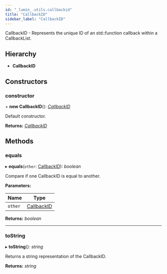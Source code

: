 ```yaml
---
id: "_lumin_.utils.callbackid"
title: "CallbackID"
sidebar_label: "CallbackID"
---
```


CallbackID - Represents the unique ID of an std::function callback within a CallbackList.

## Hierarchy

* **CallbackID**

## Constructors

###  constructor

\+ **new CallbackID**(): *[CallbackID](_lumin_.utils.callbackid.md)*

Default constructor.

**Returns:** *[CallbackID](_lumin_.utils.callbackid.md)*

## Methods

###  equals

▸ **equals**(`other`: [CallbackID](_lumin_.utils.callbackid.md)): *boolean*

Compare if one CallbackID is equal to another.

**Parameters:**

Name | Type |
------ | ------ |
`other` | [CallbackID](_lumin_.utils.callbackid.md) |

**Returns:** *boolean*

___

###  toString

▸ **toString**(): *string*

Returns a string representation of the CallbackID.

**Returns:** *string*
